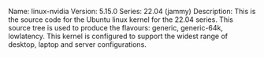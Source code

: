 Name:    linux-nvidia
Version: 5.15.0
Series:  22.04 (jammy)
Description:
    This is the source code for the Ubuntu linux kernel for the 22.04 series. This
    source tree is used to produce the flavours: generic, generic-64k, lowlatency.
    This kernel is configured to support the widest range of desktop, laptop and
    server configurations.

